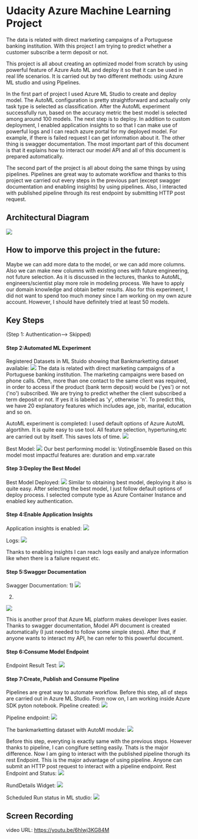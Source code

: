
# Udacity Azure Machine Learning Project

The data is related with direct marketing campaigns of a Portuguese banking institution. With this project I am trying to predict whether a customer subscribe a term deposit or not.

This project is all about creating an optimized model from scratch by using powerful feature of Azure Auto ML and deploy it so that it can be used in real life scenarios. It is carried out by two different methods: using Azure ML studio and using Pipelines.

In the first part of project I used Azure ML Studio to create and deploy model. The AutoML configuration  is pretty straightforward and actually only task type is selected as classification. After the AutoML experiment successfully run, based on the accuracy metric the best model is selected among around 100 models. The next step is to deploy. In addition to custom deployment, I enabled application insights to so that I can make use of powerful logs and I can reach azure portal for my deployed model. For example, if there is failed request I can get information about it. The other thing is swagger documentation. The most important part of this document is that it explains how to interact our model API and all of this document is prepared automatically.

The second part of the project is all about doing the same things by using pipelines. Pipelines are great way to automate workflow and thanks to this project we carried out every steps in the previous part (except swagger documentation and enabling insights) by using pipelines. Also, I interacted with published pipeline through its rest endpoint by submitting HTTP post request.

## Architectural Diagram
![](images/UdacityAzureML.png)

## How to imporve this project in the future:
Maybe we can add more data to the model, or we can add more columns. Also we can make new columns with existing ones with future engineering, not future selection. As it is discussed in the lectures, thanks to AutoML, engineers/scientist play more role in modeling process. We have to apply our domain knowledge and obtain better results. Also for this experiment, I did not want to spend too much money since I am working on my own azure account. However, I should have definitely tried at least 50 models.

## Key Steps

(Step 1: Authentication--> Skipped)

#### Step 2:Automated ML Experiment
Registered Datasets in ML Stuido showing that Bankmarketting dataset available:
![](images/step2/bankdataset.png)
The data is related with direct marketing campaigns of a Portuguese banking institution. The marketing campaigns were based on phone calls. Often, more than one contact to the same client was required, in order to access if the product (bank term deposit) would be ('yes') or not ('no') subscribed. We are trying to predict whether the client subscribed a term deposit or not. If yes it is labeled as 'y', otherwise 'n'. To predict this, we have 20 explanatory features which includes age, job, marital, education and so on.

AutoML experiment is completed:
I used default options of Azure AutoML algortihm. It is quite easy to use tool. All feature selection, hypertuning,etc are carried out by itself. This saves lots of time.
![](images/step2/experimentcompleted.png)

Best Model:
![](images/step2/bestmodel.png)
Our best performing model is: VotingEnsemble Based on this model most impactful features are: duration and emp.var.rate

#### Step 3:Deploy the Best Model

Best Model Deployed:
![](images/step3/bestmodeldeployed.png)
Similar to obtaining best model, deploying it also is quite easy. After selecting the best model, I just follow default options of deploy process. I selected compute type as Azure Container Instance and enabled key authentication.

#### Step 4:Enable Application Insights

Application insights is enabled:
![](images/step4/applicationinsightsenabled.png)

Logs:
![](images/step4/logs.png)

Thanks to enabling insights I can reach logs easily and analyze information like when there is a failure request etc.

#### Step 5:Swagger Documentation

Swagger Documentation:
1)
![](images/step5/swagger1.png)

2)
![](images/step5/swagger2.png)

This is another proof that Azure ML platform makes developer lives easier. Thanks to swagger documentation, Model API document is created automatically (I just needed to follow some simple steps). After that, if anyone wants to interact my API, he can refer to this powerful document.

#### Step 6:Consume Model Endpoint

Endpoint Result Test:
![](images/step6/result.png)

#### Step 7:Create, Publish and Consume Pipeline

Pipelines are great way to automate workflow. Before this step, all of steps are carried out in Azure ML Studio. From now on, I am working inside Azure SDK pyton notebook.
Pipeline created:
![](images/step7/pipelinecreated.png)

Pipeline endpoint:
![](images/step7/pipelineendpoint.png)

The bankmarketting dataset with AutoMl module:
![](images/step7/bankmarketautoml.png)

Before this step, everyting is exactly same with the previous steps. However thanks to pipeline, I can congifure setting easily. Thats is the major difference.
Now I am gıing to interact with the published pipeline thorugh its rest Endpoint. This is the major advantage of using pipeline. Anyone can submit an HTTP post request to interact with a pipeline endpoint.
Rest Endpoint and Status:
![](images/step7/StatusRestPoint.png)

RundDetails Widget:
![](images/step7/Jupyter.png)

Scheduled Run status in ML studio:
![](images/step7/pipelinerestendfin.png)



## Screen Recording
video URL: https://youtu.be/6hlwj3KG84M


